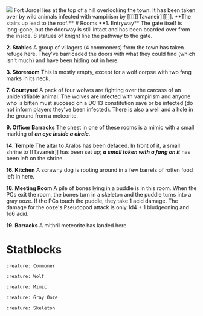 <img src="https://i.pinimg.com/736x/56/1c/a2/561ca2f2d9a15dc2e21452a2c95383d1.jpg">
Fort Jordel lies at the top of a hill overlooking the town. It has been taken over by wild animals infected with vampirism by [[[[[[Tavaneir]]]]]]. **The stairs up lead to the roof.**
# Rooms
**1. Entryway**
The gate itself is long-gone, but the doorway is still intact and has been boarded over from the inside. 8 statues of knight line the pathway to the gate.

**2. Stables**
A group of villagers (4 commoners) from the town has taken refuge here. They've barricaded the doors with what they could find (which isn't much) and have been hiding out in here.

**3. Storeroom**
This is mostly empty, except for a wolf corpse with two fang marks in its neck.

**7. Courtyard**
A pack of four wolves are fighting over the carcass of an unidentifiable animal. The wolves are infected with vampirism and anyone who is bitten must succeed on a DC 13 constitution save or be infected (do not inform players they've been infected). There is also a well and a hole in the ground from a meteorite.

**9. Officer Barracks**
The chest in one of these rooms is a mimic with a small marking of ***an eye inside a circle***.

**14. Temple**
The altar to Aralos has been defaced. In front of it, a small shrine to [[Tavaneir]] has been set up; ***a small token with a fang on it*** has been left on the shrine.

**16. Kitchen**
A scrawny dog is rooting around in a few barrels of rotten food left in here.

**18. Meeting Room**
A pile of bones lying in a puddle is in this room. When the PCs exit the room, the bones turn in a skeleton and the puddle turns into a gray ooze. If the PCs touch the puddle, they take 1 acid damage. The damage for the ooze's Pseudopod attack is only 1d4 + 1 bludgeoning and 1d6 acid.

**19. Barracks**
A mithril meteorite has landed here.
# Statblocks
```statblock
creature: Commoner
```
```statblock
creature: Wolf
```
```statblock
creature: Mimic
```
```statblock
creature: Gray Ooze
```
```statblock
creature: Skeleton
```